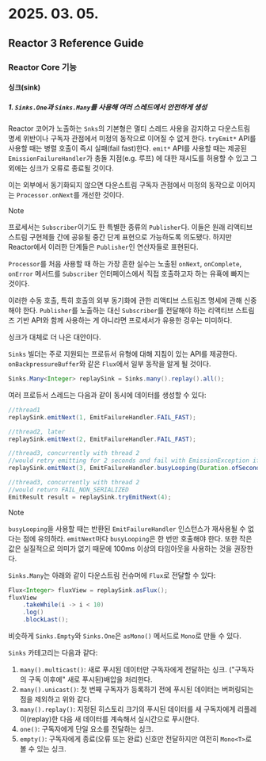 # 2025. 03. 05.

## Reactor 3 Reference Guide

### Reactor Core 기능

#### 싱크(sink)

##### 1. `Sinks.One`과 `Sinks.Many`를 사용해 여러 스레드에서 안전하게 생성

Reactor 코어가 노출하는 `Snks`의 기본형은 멀티 스레드 사용을 감지하고 다운스트림 명세 위반이나 구독자 관점에서 미정의 동작으로 이어질 수 없게 한다. `tryEmit*` API를 사용할 때는 병렬 호출이 즉시 실패(fail fast)한다. `emit*` API를 사용할 때는 제공된 `EmissionFailureHandler`가 충돌 지점(e.g. 루프) 에 대한 재시도를 허용할 수 있고 그 외에는 싱크가 오류로 종료될 것이다.

이는 외부에서 동기화되지 않으면 다운스트림 구독자 관점에서 미정의 동작으로 이어지는 `Processor.onNext`를 개선한 것이다.

> [!NOTE]
>
> 프로세서는 `Subscriber`이기도 한 특별한 종류의 `Publisher`다. 이들은 원래 리액티브 스트림 구현체들 간에 공유될 중간 단계 표현으로 가능하도록 의도됐다. 하지만 Reactor에서 이러한 단계들은 `Publisher`인 연산자들로 표현된다.
>
> `Processor`를 처음 사용할 때 하는 가장 흔한 실수는 노출된 `onNext`, `onComplete`, `onError` 메서드를 `Subscriber` 인터페이스에서 직접 호출하고자 하는 유횩에 빠지는 것이다.
>
> 이러한 수동 호출, 특히 호출의 외부 동기화에 관한 리액티브 스트림즈 명세에 관해 신중해야 한다. `Publisher`를 노출하는 대신 `Subscriber`를 전달해야 하는 리액티브 스트림즈 기반 API와 함께 사용하는 게 아니라면 프로세서가 유용한 겅우는 미미하다.
>
> 싱크가 대체로 더 나은 대안이다.

`Sinks` 빌더는 주로 지원되는 프로듀서 유형에 대해 지침이 있는 API를 제공한다. `onBackpressureBuffer`와 같은 `Flux`에서 일부 동작을 알게 될 것이다.

```java
Sinks.Many<Integer> replaySink = Sinks.many().replay().all();
```

여러 프로듀서 스레드는 다음과 같이 동시에 데이터를 생성할 수 있다:

```java
//thread1
replaySink.emitNext(1, EmitFailureHandler.FAIL_FAST);

//thread2, later
replaySink.emitNext(2, EmitFailureHandler.FAIL_FAST);

//thread3, concurrently with thread 2
//would retry emitting for 2 seconds and fail with EmissionException if unsuccessful
replaySink.emitNext(3, EmitFailureHandler.busyLooping(Duration.ofSeconds(2)));

//thread3, concurrently with thread 2
//would return FAIL_NON_SERIALIZED
EmitResult result = replaySink.tryEmitNext(4);
```

> [!NOTE]
>
> `busyLooping`을 사용할 때는 반환된 `EmitFailureHandler` 인스턴스가 재사용될 수 없다는 점에 유의하라. `emitNext`마다 `busyLooping`은 한 번만 호출해야 한다. 또한 작은 값은 실질적으로 의미가 없기 때문에 100ms 이상의 타임아웃을 사용하는 것을 권장한다.

`Sinks.Many`는 아래와 같이 다운스트림 컨슈머에 `Flux`로 전달할 수 있다:

```java
Flux<Integer> fluxView = replaySink.asFlux();
fluxView
	.takeWhile(i -> i < 10)
	.log()
	.blockLast();
```

비슷하게 `Sinks.Empty`와 `Sinks.One`은 `asMono()` 메서드로 `Mono`로 만들 수 있다.

`Sinks` 카테고리는 다음과 같다:

1. `many().multicast()`: 새로 푸시된 데이터만 구독자에게 전달하는 싱크. ("구독자의 구독 이후에" 새로 푸시된)배압을 처리한다.
2. `many().unicast()`: 첫 번째 구독자가 등록하기 전에 푸시된 데이터는 버퍼링되는 점을 제외하고 위와 같다.
3. `many().replay()`: 지정된 히스토리 크기의 푸시된 데이터를 새 구독자에게 리플레이(replay)한 다음 새 데이터를 계속해서 실시간으로 푸시한다.
4. `one()`: 구독자에게 단일 요소를 전달하는 싱크.
5. `empty()`: 구독자에게 종료(오류 또는 완료) 신호만 전달하지만 여전히 `Mono<T>`로 볼 수 있는 싱크.

